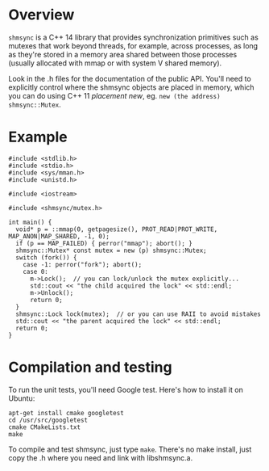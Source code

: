 # Overview

`shmsync` is a C++ 14 library that provides synchronization primitives such as mutexes that work beyond threads, for example, across processes, as long as they're stored in a memory area shared between those processes (usually allocated with mmap or with system V shared memory).

Look in the .h files for the documentation of the public API.
You'll need to explicitly control where the shmsync objects are placed in memory, which you can do using C++ 11 *placement new*, eg. `new (the address) shmsync::Mutex`.


# Example

```
#include <stdlib.h>
#include <stdio.h>
#include <sys/mman.h>
#include <unistd.h>

#include <iostream>

#include <shmsync/mutex.h>

int main() {
  void* p = ::mmap(0, getpagesize(), PROT_READ|PROT_WRITE, MAP_ANON|MAP_SHARED, -1, 0);
  if (p == MAP_FAILED) { perror("mmap"); abort(); }
  shmsync::Mutex* const mutex = new (p) shmsync::Mutex;
  switch (fork()) {
    case -1: perror("fork"); abort();
    case 0:
      m->Lock();  // you can lock/unlock the mutex explicitly...
      std::cout << "the child acquired the lock" << std::endl;
      m->Unlock();
      return 0;
  }
  shmsync::Lock lock(mutex);  // or you can use RAII to avoid mistakes
  std::cout << "the parent acquired the lock" << std::endl;
  return 0;
}
```


# Compilation and testing

To run the unit tests, you'll need Google test.  Here's how to install it on Ubuntu:
```
apt-get install cmake googletest
cd /usr/src/googletest
cmake CMakeLists.txt
make
```

To compile and test shmsync, just type `make`.  There's no make install, just copy the .h where you need and link with libshmsync.a.
